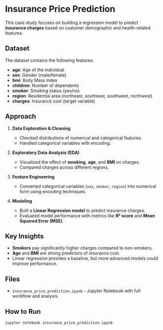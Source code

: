 # Insurance Price Prediction

This case study focuses on building a regression model to predict **insurance charges** based on customer demographic and health-related features.  

## Dataset
The dataset contains the following features:
- **age**: Age of the individual  
- **sex**: Gender (male/female)  
- **bmi**: Body Mass Index  
- **children**: Number of dependents  
- **smoker**: Smoking status (yes/no)  
- **region**: Residential area (northeast, southeast, southwest, northwest)  
- **charges**: Insurance cost (target variable)  

## Approach
1. **Data Exploration & Cleaning**  
   - Checked distributions of numerical and categorical features.  
   - Handled categorical variables with encoding.  

2. **Exploratory Data Analysis (EDA)**  
   - Visualized the effect of **smoking**, **age**, and **BMI** on charges.  
   - Compared charges across different regions.  

3. **Feature Engineering**  
   - Converted categorical variables (`sex`, `smoker`, `region`) into numerical form using encoding techniques.  

4. **Modeling**  
   - Built a **Linear Regression model** to predict insurance charges.  
   - Evaluated model performance with metrics like **R² score** and **Mean Squared Error (MSE)**.  

## Key Insights
- **Smokers** pay significantly higher charges compared to non-smokers.  
- **Age** and **BMI** are strong predictors of insurance cost.  
- Linear regression provides a baseline, but more advanced models could improve performance.  

## Files
- `insurance_price_prediction.ipynb` - Jupyter Notebook with full workflow and analysis.  

## How to Run
```bash
jupyter notebook insurance_price_prediction.ipynb
```
